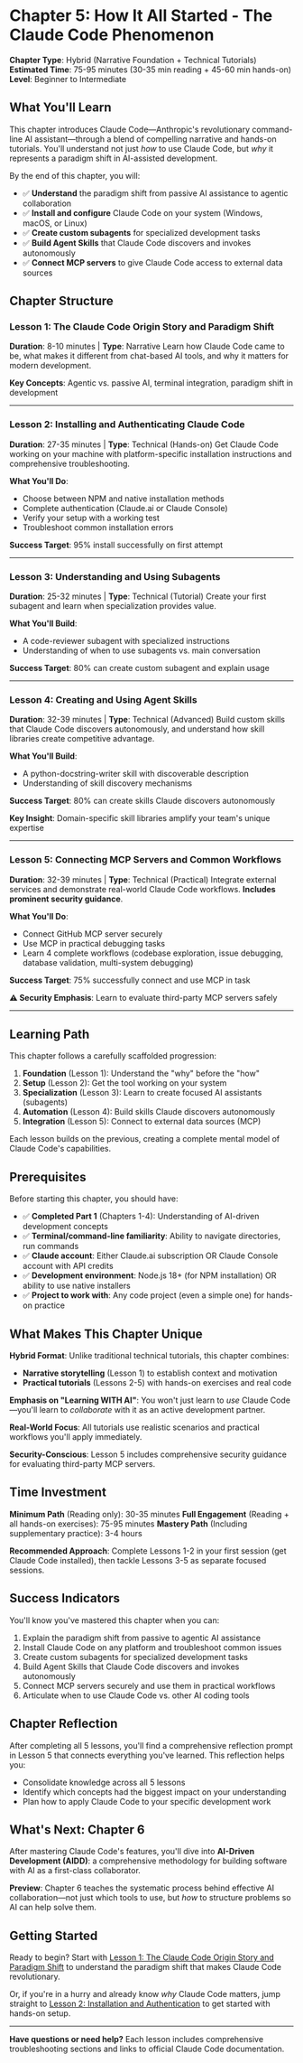 # Chapter 5: How It All Started - The Claude Code Phenomenon

**Chapter Type**: Hybrid (Narrative Foundation + Technical Tutorials)
**Estimated Time**: 75-95 minutes (30-35 min reading + 45-60 min hands-on)
**Level**: Beginner to Intermediate

## What You'll Learn

This chapter introduces Claude Code—Anthropic's revolutionary command-line AI assistant—through a blend of compelling narrative and hands-on tutorials. You'll understand not just *how* to use Claude Code, but *why* it represents a paradigm shift in AI-assisted development.

By the end of this chapter, you will:

- ✅ **Understand** the paradigm shift from passive AI assistance to agentic collaboration
- ✅ **Install and configure** Claude Code on your system (Windows, macOS, or Linux)
- ✅ **Create custom subagents** for specialized development tasks
- ✅ **Build Agent Skills** that Claude Code discovers and invokes autonomously
- ✅ **Connect MCP servers** to give Claude Code access to external data sources

## Chapter Structure

### Lesson 1: The Claude Code Origin Story and Paradigm Shift
**Duration**: 8-10 minutes | **Type**: Narrative
Learn how Claude Code came to be, what makes it different from chat-based AI tools, and why it matters for modern development.

**Key Concepts**: Agentic vs. passive AI, terminal integration, paradigm shift in development

---

### Lesson 2: Installing and Authenticating Claude Code
**Duration**: 27-35 minutes | **Type**: Technical (Hands-on)
Get Claude Code working on your machine with platform-specific installation instructions and comprehensive troubleshooting.

**What You'll Do**:
- Choose between NPM and native installation methods
- Complete authentication (Claude.ai or Claude Console)
- Verify your setup with a working test
- Troubleshoot common installation errors

**Success Target**: 95% install successfully on first attempt

---

### Lesson 3: Understanding and Using Subagents
**Duration**: 25-32 minutes | **Type**: Technical (Tutorial)
Create your first subagent and learn when specialization provides value.

**What You'll Build**:
- A code-reviewer subagent with specialized instructions
- Understanding of when to use subagents vs. main conversation

**Success Target**: 80% can create custom subagent and explain usage

---

### Lesson 4: Creating and Using Agent Skills
**Duration**: 32-39 minutes | **Type**: Technical (Advanced)
Build custom skills that Claude Code discovers autonomously, and understand how skill libraries create competitive advantage.

**What You'll Build**:
- A python-docstring-writer skill with discoverable description
- Understanding of skill discovery mechanisms

**Success Target**: 80% can create skills Claude discovers autonomously

**Key Insight**: Domain-specific skill libraries amplify your team's unique expertise

---

### Lesson 5: Connecting MCP Servers and Common Workflows
**Duration**: 32-39 minutes | **Type**: Technical (Practical)
Integrate external services and demonstrate real-world Claude Code workflows. **Includes prominent security guidance**.

**What You'll Do**:
- Connect GitHub MCP server securely
- Use MCP in practical debugging tasks
- Learn 4 complete workflows (codebase exploration, issue debugging, database validation, multi-system debugging)

**Success Target**: 75% successfully connect and use MCP in task

**⚠️ Security Emphasis**: Learn to evaluate third-party MCP servers safely

---

## Learning Path

This chapter follows a carefully scaffolded progression:

1. **Foundation** (Lesson 1): Understand the "why" before the "how"
2. **Setup** (Lesson 2): Get the tool working on your system
3. **Specialization** (Lesson 3): Learn to create focused AI assistants (subagents)
4. **Automation** (Lesson 4): Build skills Claude discovers autonomously
5. **Integration** (Lesson 5): Connect to external data sources (MCP)

Each lesson builds on the previous, creating a complete mental model of Claude Code's capabilities.

## Prerequisites

Before starting this chapter, you should have:

- ✅ **Completed Part 1** (Chapters 1-4): Understanding of AI-driven development concepts
- ✅ **Terminal/command-line familiarity**: Ability to navigate directories, run commands
- ✅ **Claude account**: Either Claude.ai subscription OR Claude Console account with API credits
- ✅ **Development environment**: Node.js 18+ (for NPM installation) OR ability to use native installers
- ✅ **Project to work with**: Any code project (even a simple one) for hands-on practice

## What Makes This Chapter Unique

**Hybrid Format**: Unlike traditional technical tutorials, this chapter combines:
- **Narrative storytelling** (Lesson 1) to establish context and motivation
- **Practical tutorials** (Lessons 2-5) with hands-on exercises and real code

**Emphasis on "Learning WITH AI"**: You won't just learn to *use* Claude Code—you'll learn to *collaborate* with it as an active development partner.

**Real-World Focus**: All tutorials use realistic scenarios and practical workflows you'll apply immediately.

**Security-Conscious**: Lesson 5 includes comprehensive security guidance for evaluating third-party MCP servers.

## Time Investment

**Minimum Path** (Reading only): 30-35 minutes
**Full Engagement** (Reading + all hands-on exercises): 75-95 minutes
**Mastery Path** (Including supplementary practice): 3-4 hours

**Recommended Approach**: Complete Lessons 1-2 in your first session (get Claude Code installed), then tackle Lessons 3-5 as separate focused sessions.

## Success Indicators

You'll know you've mastered this chapter when you can:

1. Explain the paradigm shift from passive to agentic AI assistance
2. Install Claude Code on any platform and troubleshoot common issues
3. Create custom subagents for specialized development tasks
4. Build Agent Skills that Claude Code discovers and invokes autonomously
5. Connect MCP servers securely and use them in practical workflows
6. Articulate when to use Claude Code vs. other AI coding tools

## Chapter Reflection

After completing all 5 lessons, you'll find a comprehensive reflection prompt in Lesson 5 that connects everything you've learned. This reflection helps you:

- Consolidate knowledge across all 5 lessons
- Identify which concepts had the biggest impact on your understanding
- Plan how to apply Claude Code to your specific development work

## What's Next: Chapter 6

After mastering Claude Code's features, you'll dive into **AI-Driven Development (AIDD)**: a comprehensive methodology for building software with AI as a first-class collaborator.

**Preview**: Chapter 6 teaches the systematic process behind effective AI collaboration—not just which tools to use, but *how* to structure problems so AI can help solve them.

## Getting Started

Ready to begin? Start with [Lesson 1: The Claude Code Origin Story and Paradigm Shift](./01-origin-story.md) to understand the paradigm shift that makes Claude Code revolutionary.

Or, if you're in a hurry and already know *why* Claude Code matters, jump straight to [Lesson 2: Installation and Authentication](./02-installation-and-authentication.md) to get started with hands-on setup.

---

**Have questions or need help?** Each lesson includes comprehensive troubleshooting sections and links to official Claude Code documentation.
